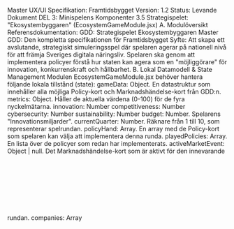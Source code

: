 Master UX/UI Specifikation: Framtidsbygget
Version: 1.2 Status: Levande Dokument
DEL 3: Minispelens Komponenter
3.5 Strategispelet: "Ekosystembyggaren" (EcosystemGameModule.jsx)
A. Modulöversikt
Referensdokumentation:
GDD: Strategispelet Ekosystembyggaren
Master GDD: Den kompletta specifikationen för Framtidsbygget
Syfte: Att skapa ett avslutande, strategiskt simuleringsspel där spelaren agerar på nationell nivå för att främja Sveriges digitala näringsliv. Spelaren ska genom att implementera policyer förstå hur staten kan agera som en "möjliggörare" för innovation, konkurrenskraft och hållbarhet.
B. Lokal Datamodell & State Management
Modulen EcosystemGameModule.jsx behöver hantera följande lokala tillstånd (state):
gameData: Object. En datastruktur som innehåller alla möjliga Policy-kort och Marknadshändelse-kort från GDD:n.
metrics: Object. Håller de aktuella värdena (0-100) för de fyra nyckelmätarna.
innovation: Number
competitiveness: Number
cybersecurity: Number
sustainability: Number
budget: Number. Spelarens "Innovationsmiljarder".
currentQuarter: Number. Räknare från 1 till 10, som representerar spelrundan.
policyHand: Array<Object>. En array med de Policy-kort som spelaren kan välja att implementera denna runda.
playedPolicies: Array<Object>. En lista över de policyer som redan har implementerats.
activeMarketEvent: Object | null. Det Marknadshändelse-kort som är aktivt för den innevarande rundan.
companies: Array<Object>. En lista över företagen i ekosystemet. Varje objekt: { id, name, type: 'Startup' | 'Tillväxtbolag' | 'Storindustri' | 'Enhörning' }.
C. Layout & Komponent-sammansättning
Vyn är designad som en sofistikerad nationell "dashboard".
Övre Sektion (<GameStatusHUD>): Placerad högst upp.
Vänster: "Runda: [värde] / 10".
Höger: "Strategisk Budget: [värde] Innovationsmiljarder".
Huvudsektion (<DashboardLayout>): En grid-layout.
Vänster Panel (<MetricsPanel>): En framträdande panel som visar de fyra <MetricDisplay>-komponenterna.
Mitten Panel (<CompanyEcosystem>): En visuell representation av de olika Företagskorten (companies-arrayen), kanske i en flödande, organisk layout.
Höger Panel (<PlayerActionPanel>): Spelarens hand med Policy-kort och en knapp för att avsluta rundan.
D. Specifikation av Sub-komponenter
D.1 Mätar-display (<MetricDisplay>)
Struktur: En elegant komponent inuti en minimalistisk <Card>.
Innehåll:
Ikon & Titel: T.ex. <Ikon ikon="lightbulb"/> Innovationskraft.
Visualisering: Inte en enkel mätare, utan ett snyggt cirkeldiagram eller en "gauge"-mätare (t.ex. med hjälp av ett diagrambibliotek som Recharts).
Värde (<p>): Det numeriska värdet visas stort i mitten av diagrammet. Stil: heading-l.
D.2 Policy-kort (<PolicyCard>)
Struktur: En interaktiv <Card> med en professionell och "officiell" design.
Utseende: Kan ha en sidobård med en färg som indikerar vilken mätare kortet primärt påverkar (t.ex. lila för innovation).
Innehåll (från kortets dataobjekt):
Titel (<h3>): Kortets namn, t.ex. "FoU-avdrag för AI-forskning".
Beskrivning (<p>): En kort text som förklarar policyn.
Effekt & Kostnad (<div>): Tydlig visning med ikoner, t.ex. +10 Innovationskraft, Kostnad: 5 miljarder.
Interaktivitet: Spelaren klickar på kortet för att välja det. En selected-state appliceras. Flera kort kan väljas så länge budgeten räcker.
D.3 Företagskort (<CompanyCard>)
Struktur: En mindre <Card> som representerar ett företag.
Innehåll: Företagets namn och en ikon som representerar dess typ (t.ex. rocket_launch för Startup, domain för Storindustri).
Animation: När ett företag "växer" (dess type ändras i companies-statet), ska kortet ha en "flip"- eller "evolve"-animation för att ge belönande feedback. Bakgrundsfärgen eller ikonen kan ändras för att visa den nya statusen.
E. Interaktions-loop & Spellogik (per runda)
Starta Runda & Händelsefas:
currentQuarter ökar med 1.
Ett Marknadshändelse-kort dras och visas i en modal. Spelaren klickar "Okej", och händelsens effekt appliceras på metrics eller budget.
Policyfas:
policyHand fylls med ett antal nya Policy-kort.
Spelaren väljer ett eller flera kort från sin hand. För varje valt kort uppdateras en "total kostnad"-summa i UI:t.
Genomförandefas:
Spelaren klickar på en knapp: "[Implementera Policy]".
onClick-händelsen triggar handleImplementPolicies():
KONTROLL (Budget): if (total_cost > budget) -> Visa felmeddelande.
Om kontrollen passerar:
Dra av kostnaden från budget.
Loopa igenom de valda korten och applicera deras effects på metrics-objektet.
Flytta de spelade korten till playedPolicies-arrayen.
Resultatfas & Uppväxling:
useEffect-hook som lyssnar på ändringar i metrics:
Kör en funktion checkCompanyGrowth().
Denna funktion kontrollerar om någon mätare har passerat en tröskel som får ett företag att växa (t.ex. if (metrics.innovation > 50 && company.type === 'Startup')).
Om ja, uppdatera det specifika företagets type i companies-statet, vilket triggar en visuell animation på det kortet.
Slutfas & Vinst/Förlust-kontroll:
När spelaren är redo (eller efter att policyer implementerats), klickar hen på "[Nästa Kvartal]" för att starta nästa runda.
KONTROLL (Slut på spelet): if (currentQuarter === 10) -> Kör checkWinCondition().
checkWinCondition(): Jämför de slutgiltiga metrics-värdena mot de fördefinierade målnivåerna. Anropa onGameComplete med success: true eller success: false baserat på utfallet.
F. Feedback & Dialogrutor
Introduktionstext (visas innan första rundan):
Rubrik: "Ekosystembyggaren"
Text: "Du har kallats till den nationella digitaliseringsgruppen. Ditt uppdrag är att använda din strategiska budget för att implementera policyer som lyfter hela Sveriges näringsliv. Dina beslut kommer att forma nationens digitala ekosystem för årtionden framöver."
Knapp: "[Påbörja uppdraget]"
